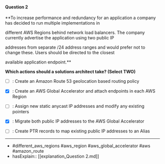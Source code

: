 #### Question  2

**To increase performance and redundancy for an application a company has decided to run multiple implementations in

different AWS Regions behind network load balancers. The company currently advertise the application using two public IP

addresses from separate /24 address ranges and would prefer not to change these. Users should be directed to the closest

available application endpoint.**

**Which actions should a solutions architect take? (Select TWO)**

- [ ] :  Create an Amazon Route 53 geolocation based routing policy

- [x] :  Create an AWS Global Accelerator and attach endpoints in each AWS Region

- [ ] :  Assign new static anycast IP addresses and modify any existing pointers

- [x] :  Migrate both public IP addresses to the AWS Global Accelerator

- [ ] :  Create PTR records to map existing public IP addresses to an Alias

----

- #different_aws_regions #aws_region #aws_global_accelerator #aws #amazon_route
- hasExplain:: [[explanation_Question  2.md]]
